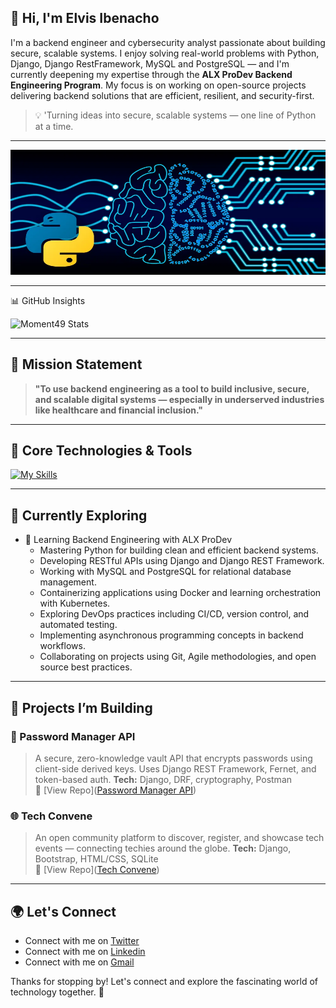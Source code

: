 ## 👋 Hi, I'm Elvis Ibenacho


I'm a backend engineer and cybersecurity analyst passionate about building secure, scalable systems. I enjoy solving real-world problems with Python, Django, Django RestFramework, MySQL and PostgreSQL — and I'm currently deepening my expertise through the **ALX ProDev Backend Engineering Program**. My focus is on working on open-source projects delivering backend solutions that are efficient, resilient, and security-first.

> 💡 'Turning ideas into secure, scalable systems — one line of Python at a time.
---


<!-- Banner -->
<p align="center">
  <img src="https://raw.githubusercontent.com/Moment49/moment49/refs/heads/main/why-python-is-the-perfect-choice-for-artificial-intelligence-and-machine-learning.webp" height="200px" width='100%' alt="Elvis Ibenacho Banner" />
</p>

---

📊 GitHub Insights


![Moment49 Stats](https://github-readme-stats.vercel.app/api?username=Moment49&theme=vue-dark&show_icons=true&hide_border=true&count_private=true)

---

## 🎯 Mission Statement

> **"To use backend engineering as a tool to build inclusive, secure, and scalable digital systems — especially in underserved industries like healthcare and financial inclusion."**


---

## 💼 Core Technologies & Tools
[![My Skills](https://skillicons.dev/icons?i=python,django,bash,git,github,docker,bootstrap,html,css)](https://skillicons.dev)

---

## 🌱 Currently Exploring

* 🚀 Learning Backend Engineering with ALX ProDev
  * Mastering Python for building clean and efficient backend systems.
  * Developing RESTful APIs using Django and Django REST Framework.
  * Working with MySQL and PostgreSQL for relational database management.
  * Containerizing applications using Docker and learning orchestration with Kubernetes.
  * Exploring DevOps practices including CI/CD, version control, and automated testing.
  * Implementing asynchronous programming concepts in backend workflows.
  * Collaborating on projects using Git, Agile methodologies, and open source best practices.

---

## 🧪 Projects I’m Building


### 🔐 Password Manager API
> A secure, zero-knowledge vault API that encrypts passwords using client-side derived keys. Uses Django REST Framework, Fernet, and token-based auth.
**Tech:** Django, DRF, cryptography, Postman  
🔗 [View Repo]([Password Manager API](https://github.com/Moment49/password-manager-api))


### 🌐 Tech Convene
> An open community platform to discover, register, and showcase tech events — connecting techies around the globe.
**Tech:** Django, Bootstrap, HTML/CSS, SQLite  
🔗 [View Repo]([Tech Convene](https://github.com/Moment49/event_ticket_system))

---

## 🌍 Let's Connect

- Connect with me on [Twitter](https://twitter.com/)
- Connect with me on [Linkedin](https://www.linkedin.com/in/elvis-ibenacho/)
- Connect with me on [Gmail](ibenachoelvis49@gmail.com)

Thanks for stopping by! Let's connect and explore the fascinating world of technology together. 🚀



<!--

Here are some ideas to get you started:

- 🔭 I’m currently working on ...
- 🌱 I’m currently learning ...
- 👯 I’m looking to collaborate on ...
- 🤔 I’m looking for help with ...
- 💬 Ask me about ...
- 📫 How to reach me: ...
- 😄 Pronouns: ...
- ⚡ Fun fact: ...
-->
